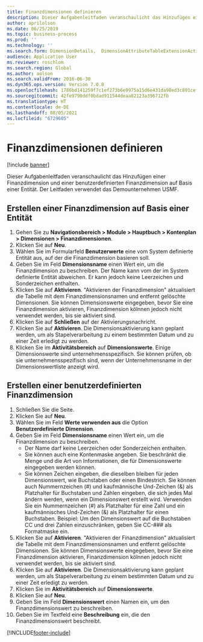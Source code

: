 ```yaml
---
title: Finanzdimensionen definieren
description: Dieser Aufgabenleitfaden veranschaulicht das Hinzufügen einer Finanzdimension und einer benutzerdefinierten Finanzdimension auf Basis einer Entität.
author: aprilolson
ms.date: 06/25/2019
ms.topic: business-process
ms.prod: ''
ms.technology: ''
ms.search.form: DimensionDetails,  DimensionAttributeTableExtensionActivate, DimensionValueDetails
audience: Application User
ms.reviewer: roschlom
ms.search.region: Global
ms.author: aolson
ms.search.validFrom: 2016-06-30
ms.dyn365.ops.version: Version 7.0.0
ms.openlocfilehash: 1786bd141259f7c1ef273b6e9975a15d6e431da98ed3c891cefe5c0c4584f1bf
ms.sourcegitcommit: 42fe9790ddf0bdad911544deaa82123a396712fb
ms.translationtype: HT
ms.contentlocale: de-DE
ms.lasthandoff: 08/05/2021
ms.locfileid: "6729605"
---
```

# <a name="define-financial-dimensions"></a>Finanzdimensionen definieren

[!include [banner](../../includes/banner.md)]

Dieser Aufgabenleitfaden veranschaulicht das Hinzufügen einer Finanzdimension und einer benutzerdefinierten Finanzdimension auf Basis einer Entität.  Der Leitfaden verwendet das Demounternehmen USMF.


## <a name="create-an-entity-backed-financial-dimension"></a>Erstellen einer Finanzdimension auf Basis einer Entität
1. Gehen Sie zu **Navigationsbereich > Module > Hauptbuch > Kontenplan > Dimensionen > Finanzdimensionen**.
2. Klicken Sie auf **Neu**.
3. Wählen Sie im Formularfeld **Benutzerwerte** eine vom System definierte Entität aus, auf der die Finanzdimension basieren soll. 
4. Geben Sie im Feld **Dimensionsname** einen Wert ein, um die Finanzdimension zu beschreiben. Der Name kann vom der im System definierte Entität abweichen. Er kann jedoch keine Leerzeichen und Sonderzeichen enthalten.
5. Klicken Sie auf **Aktivieren**. "Aktivieren der Finanzdimension" aktualisiert die Tabelle mit dem Finanzdimensionsnamen und entfernt gelöschte Dimensionen. Sie können Dimensionswerte eingegeben, bevor Sie eine Finanzdimension aktivieren, Finanzdimension kölnnen jedoch nicht verwendet werden, bis sie aktiviert sind.  
6. Klicken Sie auf **Schließen** auf der Aktivierungsnachricht.
7. Klicken Sie auf **Aktivieren**. Die Dimensionsaktivierung kann geplant werden, um als Stapelverarbeitung zu einem bestimmten Datum und zu einer Zeit erledigt zu werden.  
8. Klicken Sie im **Aktivitätsbereich** auf **Dimensionswerte**. Einige Dimensionswerte sind unternehmensspezifisch. Sie können prüfen, ob sie unternehmensspezifisch sind, wenn der Unternehmensname in der Dimensionswertliste anzeigt wird.  

## <a name="create-a-custom-financial-dimension"></a>Erstellen einer benutzerdefinierten Finanzdimension
1. Schließen Sie die Seite.
2. Klicken Sie auf **Neu**.
3. Wählen Sie im Feld **Werte verwenden aus** die Option **Benutzerdefinierte Dimension**.
4. Geben Sie im Feld **Dimensionsname** einen Wert ein, um die Finanzdimension zu beschreiben.
    - Der Name darf keine Leerzeichen oder Sonderzeichen enthalten.  
    - Sie können auch eine Kontenmaske angeben. Sie beschränkt die Menge und die Art von Informationen, die für Dimensionswerte eingegeben werden können.   
    - Sie können Zeichen eingeben, die dieselben bleiben für jeden Dimensionswert, wie Buchstaben oder einen Bindestrich. Sie können auch Nummernzeichen (#) und kaufmännische Und-Zeichen (&) als Platzhalter für Buchstaben und Zahlen eingeben, die sich jedes Mal ändern werden, wenn ein Dimensionswert erstellt wird. Verwenden Sie ein Nummernzeichen (#) als Platzhalter für eine Zahl und ein kaufmännisches Und-Zeichen (&) als Platzhalter für einen Buchstaben.  Beispiel: Um den Dimensionswert auf die Buchstaben CC und drei Zahlen einzuschränken, geben Sie CC-### als Formatmaske ein.  
5. Klicken Sie auf **Aktivieren**. "Aktivieren der Finanzdimension" aktualisiert die Tabelle mit dem Finanzdimensionsnamen und entfernt gelöschte Dimensionen. Sie können Dimensionswerte eingegeben, bevor Sie eine Finanzdimension aktivieren, Finanzdimension kölnnen jedoch nicht verwendet werden, bis sie aktiviert sind.     
6. Klicken Sie auf **Aktivieren**. Die Dimensionsaktivierung kann geplant werden, um als Stapelverarbeitung zu einem bestimmten Datum und zu einer Zeit erledigt zu werden.      
7. Klicken Sie im **Aktivitätsbereich** auf **Dimensionswerte**.
8. Klicken Sie auf **Neu**.
9. Geben Sie im Feld **Dimensionswert** einen Namen ein, um den Finanzdimensionswert zu beschreiben.
10. Geben Sie im Textfeld eine **Beschreibung** ein, die den Finanzdimensionswert beschreibt.



[!INCLUDE[footer-include](../../../includes/footer-banner.md)]